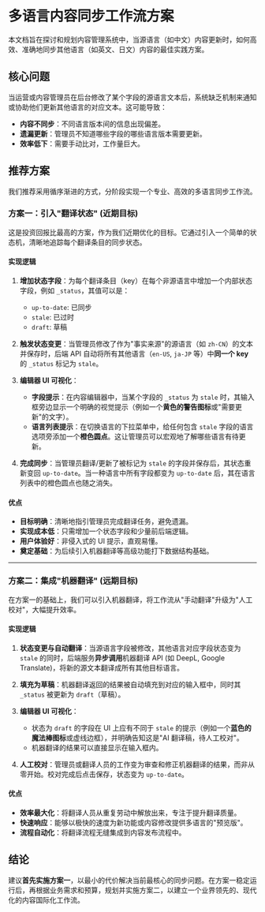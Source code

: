 # 多语言内容同步工作流方案

本文档旨在探讨和规划内容管理系统中，当源语言（如中文）内容更新时，如何高效、准确地同步其他语言（如英文、日文）内容的最佳实践方案。

## 核心问题

当运营或内容管理员在后台修改了某个字段的源语言文本后，系统缺乏机制来通知或协助他们更新其他语言的对应文本。这可能导致：

- **内容不同步**：不同语言版本间的信息出现偏差。
- **遗漏更新**：管理员不知道哪些字段的哪些语言版本需要更新。
- **效率低下**：需要手动比对，工作量巨大。

## 推荐方案

我们推荐采用循序渐进的方式，分阶段实现一个专业、高效的多语言同步工作流。

### 方案一：引入"翻译状态" (近期目标)

这是投资回报比最高的方案，作为我们近期优化的目标。它通过引入一个简单的状态机，清晰地追踪每个翻译条目的同步状态。

#### 实现逻辑

1.  **增加状态字段**：为每个翻译条目（key）在每个非源语言中增加一个内部状态字段，例如 `_status`，其值可以是：
    - `up-to-date`: 已同步
    - `stale`: 已过时
    - `draft`: 草稿

2.  **触发状态变更**：当管理员修改了作为"事实来源"的源语言（如 `zh-CN`）的文本并保存时，后端 API 自动将所有其他语言（`en-US`, `ja-JP` 等）中**同一个 key** 的 `_status` 标记为 `stale`。

3.  **编辑器 UI 可视化**：
    - **字段提示**：在内容编辑器中，当某个字段的 `_status` 为 `stale` 时，其输入框旁边显示一个明确的视觉提示（例如一个**黄色的警告图标**或"需要更新"的文字）。
    - **语言列表提示**：在切换语言的下拉菜单中，给任何包含 `stale` 字段的语言选项旁添加一个**橙色圆点**。这让管理员可以宏观地了解哪些语言有待更新。

4.  **完成同步**：当管理员翻译/更新了被标记为 `stale` 的字段并保存后，其状态重新变回 `up-to-date`。当一种语言中所有字段都变为 `up-to-date` 后，其在语言列表中的橙色圆点也随之消失。

#### 优点

- **目标明确**：清晰地指引管理员完成翻译任务，避免遗漏。
- **实现成本低**：只需增加一个状态字段和少量前后端逻辑。
- **用户体验好**：非侵入式的 UI 提示，直观易懂。
- **奠定基础**：为后续引入机器翻译等高级功能打下数据结构基础。

---

### 方案二：集成"机器翻译" (远期目标)

在方案一的基础上，我们可以引入机器翻译，将工作流从"手动翻译"升级为"人工校对"，大幅提升效率。

#### 实现逻辑

1.  **状态变更与自动翻译**：当源语言字段被修改，其他语言对应字段状态变为 `stale` 的同时，后端服务**异步调用**机器翻译 API (如 DeepL, Google Translate)，将新的源文本翻译成所有其他目标语言。

2.  **填充为草稿**：机器翻译返回的结果被自动填充到对应的输入框中，同时其 `_status` 被更新为 `draft`（草稿）。

3.  **编辑器 UI 可视化**：
    - 状态为 `draft` 的字段在 UI 上应有不同于 `stale` 的提示（例如一个**蓝色的魔法棒图标**或虚线边框），并明确告知这是"AI 翻译稿，待人工校对"。
    - 机器翻译的结果可以直接显示在输入框内。

4.  **人工校对**：管理员或翻译人员的工作变为审查和修正机器翻译的结果，而非从零开始。校对完成后点击保存，状态变为 `up-to-date`。

#### 优点

- **效率最大化**：将翻译人员从重复劳动中解放出来，专注于提升翻译质量。
- **快速响应**：能够以极快的速度为新功能或内容修改提供多语言的"预览版"。
- **流程自动化**：将翻译流程无缝集成到内容发布流程中。

## 结论

建议**首先实施方案一**，以最小的代价解决当前最核心的同步问题。在方案一稳定运行后，再根据业务需求和预算，规划并实施方案二，以建立一个业界领先的、现代化的内容国际化工作流。
